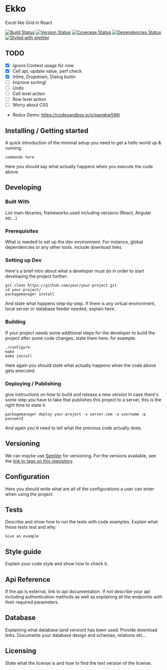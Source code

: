 # Ekko

Excel like Grid in React

[![Build Status][build-badge]][build]
[![Version Status][version-badge]][version]
[![Coverage Status][coverage-badge]][coverage]
[![Dependencies Status][dependencies-badge]][dependencies]
[![Styled with prettier][prettier-badge]][prettier]

[version-badge]: https://img.shields.io/npm/v/ekko.svg?style=flat-square
[version]: https://www.npmjs.com/package/ekko
[build-badge]: https://img.shields.io/travis/xiaofan2406/ekko.svg?style=flat-square
[build]: https://travis-ci.org/xiaofan2406/ekko
[coverage-badge]: https://img.shields.io/codecov/c/github/xiaofan2406/ekko.svg?style=flat-square
[coverage]: https://codecov.io/gh/xiaofan2406/ekko
[dependencies-badge]: https://img.shields.io/david/xiaofan2406/ekko.svg?style=flat-square
[dependencies]: https://david-dm.org/xiaofan2406/ekko
[prettier-badge]: https://img.shields.io/badge/styled_with-prettier-ff69b4.svg?style=flat-square
[prettier]: https://github.com/prettier/prettier

## TODO

* [x] ignore Context usage for now
* [x] Cell api, update value, perf check
* [x] Inline, Dropdown, Dialog buitin
* [ ] Improve sorting!
* [ ] Undo
* [ ] Cell level action
* [ ] Row level action
* [ ] Worry about CSS

- Redux Demo: https://codesandbox.io/s/pwrqkw598j

## Installing / Getting started

A quick introduction of the minimal setup you need to get a hello world up &
running.

```shell
commands here
```

Here you should say what actually happens when you execute the code above.

## Developing

### Built With

List main libraries, frameworks used including versions (React, Angular etc...)

### Prerequisites

What is needed to set up the dev environment. For instance, global dependencies or any other tools. include download links.

### Setting up Dev

Here's a brief intro about what a developer must do in order to start developing
the project further:

```shell
git clone https://github.com/your/your-project.git
cd your-project/
packagemanager install
```

And state what happens step-by-step. If there is any virtual environment, local server or database feeder needed, explain here.

### Building

If your project needs some additional steps for the developer to build the
project after some code changes, state them here. for example:

```shell
./configure
make
make install
```

Here again you should state what actually happens when the code above gets
executed.

### Deploying / Publishing

give instructions on how to build and release a new version
In case there's some step you have to take that publishes this project to a
server, this is the right time to state it.

```shell
packagemanager deploy your-project -s server.com -u username -p password
```

And again you'd need to tell what the previous code actually does.

## Versioning

We can maybe use [SemVer](http://semver.org/) for versioning. For the versions available, see the [link to tags on this repository](/tags).

## Configuration

Here you should write what are all of the configurations a user can enter when
using the project.

## Tests

Describe and show how to run the tests with code examples.
Explain what these tests test and why.

```shell
Give an example
```

## Style guide

Explain your code style and show how to check it.

## Api Reference

If the api is external, link to api documentation. If not describe your api including authentication methods as well as explaining all the endpoints with their required parameters.

## Database

Explaining what database (and version) has been used. Provide download links.
Documents your database design and schemas, relations etc...

## Licensing

State what the license is and how to find the text version of the license.
